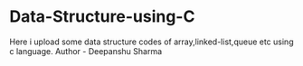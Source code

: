 # Data-Structure-using-C
Here i upload some data structure codes of array,linked-list,queue etc using c language.
Author - Deepanshu Sharma
